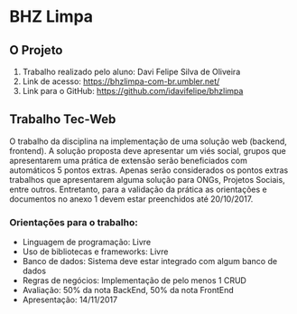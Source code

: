 # BHZ Limpa

## O Projeto

1. Trabalho realizado pelo aluno: Davi Felipe Silva de Oliveira
2. Link de acesso: https://bhzlimpa-com-br.umbler.net/
3. Link para o GitHub: https://github.com/idavifelipe/bhzlimpa

## Trabalho Tec-Web

   O trabalho da disciplina na implementação de uma solução web (backend, frontend). A
  solução proposta deve apresentar um viés social, grupos que apresentarem uma prática de extensão
  serão beneficiados com automáticos 5 pontos extras. Apenas serão considerados os pontos extras
  trabalhos que apresentarem alguma solução para ONGs, Projetos Sociais, entre outros. Entretanto,
  para a validação da prática as orientações e documentos no anexo 1 devem estar preenchidos até
  20/10/2017. 

### Orientações para o trabalho:
* Linguagem de programação: Livre
* Uso de bibliotecas e frameworks: Livre
* Banco de dados: Sistema deve estar integrado com algum banco de dados
* Regras de negócios: Implementação de pelo menos 1 CRUD
* Avaliação: 50% da nota BackEnd, 50% da nota FrontEnd
* Apresentação: 14/11/2017
